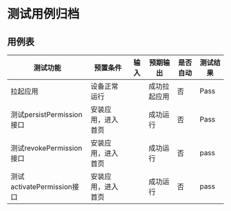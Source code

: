# 测试用例归档

## 用例表

| 测试功能                      | 预置条件                                       | 输入 | 预期输出                   | 是否自动 | 测试结果 |
|---------------------------|--------------------------------------------| ---- | -------------------------- |------| -------- |
| 拉起应用                      | 设备正常运行                                     |      | 成功拉起应用 | 否    | Pass     |
| 测试persistPermission接口           | 安装应用，进入首页                                     |      | 成功运行                  | 否    | Pass     |
| 测试revokePermission接口           | 安装应用，进入首页 |      | 成功运行                  | 否    | pass     |
| 测试activatePermission接口  | 安装应用，进入首页 |      | 成功运行                   | 否    | pass     |